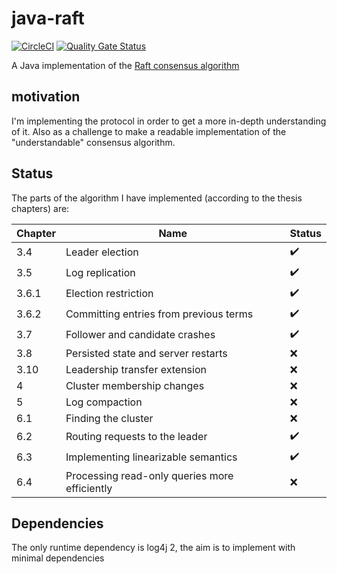 # java-raft
[![CircleCI](https://circleci.com/gh/nicktindall/java-raft.svg?style=svg)](https://circleci.com/gh/nicktindall/java-raft)
[![Quality Gate Status](https://sonarcloud.io/api/project_badges/measure?project=nicktindall_java-raft&metric=alert_status)](https://sonarcloud.io/dashboard?id=nicktindall_java-raft)

A Java implementation of the [Raft consensus algorithm](https://raft.github.io/)

## motivation
I'm implementing the protocol in order to get a more in-depth understanding of it. Also as a challenge to make a readable implementation of the "understandable" consensus algorithm.

## Status
The parts of the algorithm I have implemented (according to the thesis chapters) are:

|Chapter   |Name   | Status   |
|----------|-------|----------|
| 3.4 | Leader election | :heavy_check_mark: |
| 3.5 | Log replication | :heavy_check_mark: |
| 3.6.1 | Election restriction | :heavy_check_mark: |
| 3.6.2 | Committing entries from previous terms | :heavy_check_mark: |
| 3.7 | Follower and candidate crashes | :heavy_check_mark: |
| 3.8 | Persisted state and server restarts | :x: |
| 3.10 | Leadership transfer extension | :x: |
| 4 | Cluster membership changes | :x: |
| 5 | Log compaction | :x: |
| 6.1 | Finding the cluster | :x: |
| 6.2 | Routing requests to the leader | :heavy_check_mark: |
| 6.3 | Implementing linearizable semantics | :heavy_check_mark: |
| 6.4 | Processing read-only queries more efficiently | :x: |

## Dependencies
The only runtime dependency is log4j 2, the aim is to implement with minimal dependencies
